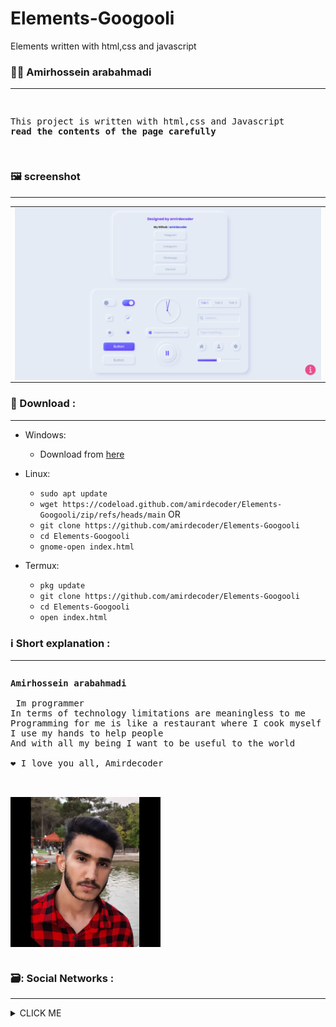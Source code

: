 # Elements-Googooli
Elements written with html,css and javascript

### :person_curly_hair: Amirhossein arabahmadi
 ___
  
<pre>
<p>
This project is written with html,css and Javascript
<b>read the contents of the page carefully</b>
</p>
</pre>
 
 ### :framed_picture: screenshot
 ___
 
<table>
  <tr>
    <td>
     <img align="center" src="https://github.com/amirdecoder/Elements-Googooli/blob/main/Screenshot/ElementGoogooli.png" />
   </td>
  </tr>
</table>
 
 
 ### :envelope_with_arrow: Download :
 ___
* Windows:
  * Download from [here](https://codeload.github.com/amirdecoder/Elements-Googooli/zip/refs/heads/main)

* Linux:
  * `sudo apt update`
  * `wget https://codeload.github.com/amirdecoder/Elements-Googooli/zip/refs/heads/main`
  OR
  * `git clone https://github.com/amirdecoder/Elements-Googooli`
  * `cd Elements-Googooli`
  * `gnome-open index.html`

* Termux:
  * `pkg update`
  * `git clone https://github.com/amirdecoder/Elements-Googooli`
  * `cd Elements-Googooli`
  * `open index.html `

### :information_source: Short explanation :
___

<pre>
<p><strong>Amirhossein arabahmadi</strong>
 
 Im programmer
In terms of technology limitations are meaningless to me
Programming for me is like a restaurant where I cook myself and I enjoy the taste of food
I use my hands to help people
And with all my being I want to be useful to the world

❤️ I love you all, Amirdecoder
</p>
<a href="https://github.com/amirdecoder">
<img title="Amirhossein arabahmadi" align="center" width="240" src="https://github.com/amirdecoder/Elements-Googooli/blob/main/Screenshot/Picture/IMG_20220625_233652_524.jpg" alt="Amirhossein arabahmadi" />
</a>
</pre>

 ### 🗃️: Social Networks :
 ___
 
 <details><summary>CLICK ME</summary>
<p>

#### Github :

```ruby
   https://Github.com/amirdecoder
```
 
 #### Instagram :

```ruby
   https://instagram.com/amirdecoder
```
 
 #### Discord :

```ruby
   amir0026a#6625
```

 #### Telegram :

```ruby
   https://t.me/amirdecoder
``` 
 
</p>
</details>
